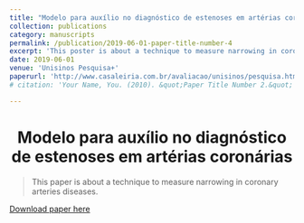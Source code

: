 ```yaml
---
title: "Modelo para auxílio no diagnóstico de estenoses em artérias coronárias"
collection: publications
category: manuscripts
permalink: /publication/2019-06-01-paper-title-number-4
excerpt: 'This poster is about a technique to measure narrowing in coronary arteries diseases.'
date: 2019-06-01
venue: 'Unisinos Pesquisa+'
paperurl: 'http://www.casaleiria.com.br/avaliacao/unisinos/pesquisa.html#page=34'
# citation: 'Your Name, You. (2010). &quot;Paper Title Number 2.&quot; <i>Journal 1</i>. 1(2).'

---
```


<h1 align="center">
  <a>Modelo para auxílio no diagnóstico de estenoses em artérias coronárias</a>
  <br/> 
</h1>

> This paper is about a technique to measure narrowing in coronary arteries diseases. 

[Download paper here](http://www.casaleiria.com.br/avaliacao/unisinos/pesquisa.html#page=34)

<!-- Recommended citation: Your Name, You. (2010). "Paper Title Number 2." <i>Journal 1</i>. 1(2). -->